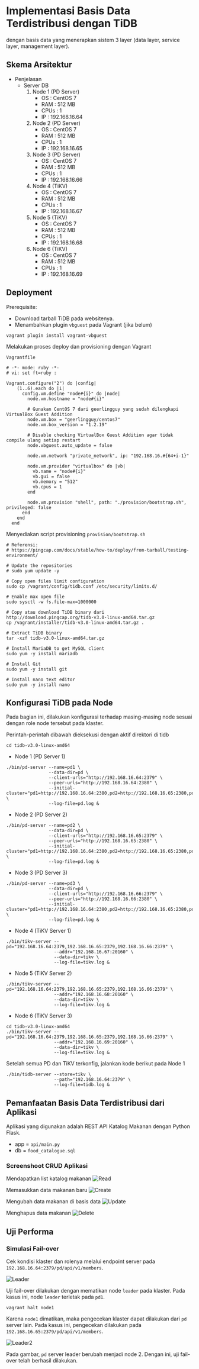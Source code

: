 # Implementasi Basis Data Terdistribusi dengan TiDB
dengan basis data yang menerapkan sistem 3 layer (data layer, service layer, management layer).


## Skema Arsitektur 

- Penjelasan
    - Server DB
        1. Node 1 (PD Server)
            - OS    : CentOS 7
            - RAM   : 512 MB
            - CPUs  : 1
            - IP    : 192.168.16.64
        2. Node 2 (PD Server)
            - OS    : CentOS 7
            - RAM   : 512 MB
            - CPUs  : 1
            - IP    : 192.168.16.65
        3. Node 3 (PD Server)
            - OS    : CentOS 7
            - RAM   : 512 MB
            - CPUs  : 1
            - IP    : 192.168.16.66
        4. Node 4 (TiKV)
            - OS    : CentOS 7
            - RAM   : 512 MB
            - CPUs  : 1
            - IP    : 192.168.16.67
        5. Node 5 (TiKV)
            - OS    : CentOS 7
            - RAM   : 512 MB
            - CPUs  : 1
            - IP    : 192.168.16.68
        6. Node 6 (TiKV)
            - OS    : CentOS 7
            - RAM   : 512 MB
            - CPUs  : 1
            - IP    : 192.168.16.69

## Deployment

Prerequisite: 
- Download tarball TiDB pada websitenya.
- Menambahkan plugin `vbguest` pada Vagrant (jika belum)
```
vagrant plugin install vagrant-vbguest
```

Melakukan proses deploy dan provisioning dengan Vagrant

`Vagrantfile`
```
# -*- mode: ruby -*-
# vi: set ft=ruby :

Vagrant.configure("2") do |config|
    (1..6).each do |i|
      config.vm.define "node#{i}" do |node|
        node.vm.hostname = "node#{i}"

        # Gunakan CentOS 7 dari geerlingguy yang sudah dilengkapi VirtualBox Guest Addition
        node.vm.box = "geerlingguy/centos7"
        node.vm.box_version = "1.2.19"
        
        # Disable checking VirtualBox Guest Addition agar tidak compile ulang setiap restart
        node.vbguest.auto_update = false
        
        node.vm.network "private_network", ip: "192.168.16.#{64+i-1}"
        
        node.vm.provider "virtualbox" do |vb|
          vb.name = "node#{i}"
          vb.gui = false
          vb.memory = "512"
          vb.cpus = 1
        end
  
        node.vm.provision "shell", path: "./provision/bootstrap.sh", privileged: false
      end
    end
  end
```

Menyediakan script provisioning `provision/bootstrap.sh`

```
# Referensi:
# https://pingcap.com/docs/stable/how-to/deploy/from-tarball/testing-environment/

# Update the repositories
# sudo yum update -y

# Copy open files limit configuration
sudo cp /vagrant/config/tidb.conf /etc/security/limits.d/

# Enable max open file
sudo sysctl -w fs.file-max=1000000

# Copy atau download TiDB binary dari http://download.pingcap.org/tidb-v3.0-linux-amd64.tar.gz
cp /vagrant/installer/tidb-v3.0-linux-amd64.tar.gz .

# Extract TiDB binary
tar -xzf tidb-v3.0-linux-amd64.tar.gz

# Install MariaDB to get MySQL client
sudo yum -y install mariadb

# Install Git
sudo yum -y install git

# Install nano text editor
sudo yum -y install nano
```

## Konfigurasi TiDB pada Node

Pada bagian ini, dilakukan konfigurasi terhadap masing-masing node sesuai dengan role node tersebut pada klaster.

Perintah-perintah dibawah dieksekusi dengan aktif direktori di tidb
```
cd tidb-v3.0-linux-amd64
```

- Node 1 (PD Server 1)
```
./bin/pd-server --name=pd1 \
                --data-dir=pd \
                --client-urls="http://192.168.16.64:2379" \
                --peer-urls="http://192.168.16.64:2380" \
                --initial-cluster="pd1=http://192.168.16.64:2380,pd2=http://192.168.16.65:2380,pd3=http://192.168.16.66:2380" \
                --log-file=pd.log &
```
- Node 2 (PD Server 2)
```
./bin/pd-server --name=pd2 \
                --data-dir=pd \
                --client-urls="http://192.168.16.65:2379" \
                --peer-urls="http://192.168.16.65:2380" \
                --initial-cluster="pd1=http://192.168.16.64:2380,pd2=http://192.168.16.65:2380,pd3=http://192.168.16.66:2380" \
                --log-file=pd.log &
```
- Node 3 (PD Server 3)
```
./bin/pd-server --name=pd3 \
                --data-dir=pd \
                --client-urls="http://192.168.16.66:2379" \
                --peer-urls="http://192.168.16.66:2380" \
                --initial-cluster="pd1=http://192.168.16.64:2380,pd2=http://192.168.16.65:2380,pd3=http://192.168.16.66:2380" \
                --log-file=pd.log &
```
- Node 4 (TiKV Server 1)
```
./bin/tikv-server --pd="192.168.16.64:2379,192.168.16.65:2379,192.168.16.66:2379" \
                  --addr="192.168.16.67:20160" \
                  --data-dir=tikv \
                  --log-file=tikv.log &
```
- Node 5 (TiKV Server 2)
```
./bin/tikv-server --pd="192.168.16.64:2379,192.168.16.65:2379,192.168.16.66:2379" \
                  --addr="192.168.16.68:20160" \
                  --data-dir=tikv \
                  --log-file=tikv.log &
```
- Node 6 (TiKV Server 3)
```
cd tidb-v3.0-linux-amd64
./bin/tikv-server --pd="192.168.16.64:2379,192.168.16.65:2379,192.168.16.66:2379" \
                  --addr="192.168.16.69:20160" \
                  --data-dir=tikv \
                  --log-file=tikv.log &
```

Setelah semua PD dan TiKV terkonfig, jalankan kode berikut pada Node 1
```
./bin/tidb-server --store=tikv \
                  --path="192.168.16.64:2379" \
                  --log-file=tidb.log &
```

## Pemanfaatan Basis Data Terdistribusi dari Aplikasi

Aplikasi yang digunakan adalah REST API Katalog Makanan dengan Python Flask.
- app = `api/main.py`
- db = `food_catalogue.sql`

### Screenshoot CRUD Aplikasi

Mendapatkan list katalog makanan
![Read](img/read.JPG)

Memasukkan data makanan baru
![Create](img/create.JPG)

Mengubah data makanan di basis data
![Update](img/update.JPG)

Menghapus data makanan
![Delete](img/delete.JPG)

## Uji Performa

### Simulasi Fail-over

Cek kondisi klaster dan rolenya melalui endpoint server pada `192.168.16.64:2379/pd/api/v1/members`.

![Leader](img/leader.JPG)

Uji fail-over dilakukan dengan mematikan node `leader` pada klaster. Pada kasus ini, node `leader` terletak pada `pd1`.
```
vagrant halt node1
```
Karena `node1` dimatikan, maka pengecekan klaster dapat dilakukan dari `pd` server lain. Pada kasus ini, pengecekan dilakukan pada `192.168.16.65:2379/pd/api/v1/members`.

![Leader2](img/leader2.JPG)

Pada gambar, `pd` server leader berubah menjadi node 2. Dengan ini, uji fail-over telah berhasil dilakukan.